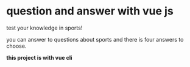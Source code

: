 # question and answer with vue js


test your knowledge in sports!

you can answer to questions about sports and there is four answers to choose. 


**this project is with vue cli**
